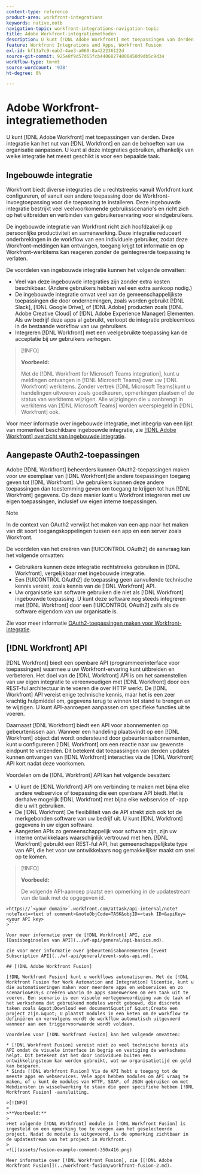 ```yaml
---
content-type: reference
product-area: workfront-integrations
keywords: native,ootb
navigation-topic: workfront-integrations-navigation-topic
title: Adobe Workfront-integratiemethoden
description: U kunt [!DNL Adobe Workfront] met toepassingen van derden. Deze integratie kan het nut van [!DNL Workfront] en aan de behoeften van uw organisatie aanpassen. U kunt al deze integraties gebruiken, afhankelijk van welke integratie het meest geschikt is voor een bepaalde taak.
feature: Workfront Integrations and Apps, Workfront Fusion
exl-id: bf13a7c9-eab3-4ae3-a060-8a422236122d
source-git-commit: 925e8f9d57d65fcb44068274800450d9db5c9d34
workflow-type: tm+mt
source-wordcount: '938'
ht-degree: 0%

---
```


# Adobe Workfront-integratiemethoden

U kunt [!DNL Adobe Workfront] met toepassingen van derden. Deze integratie kan het nut van [!DNL Workfront] en aan de behoeften van uw organisatie aanpassen. U kunt al deze integraties gebruiken, afhankelijk van welke integratie het meest geschikt is voor een bepaalde taak.

## Ingebouwde integratie

Workfront biedt diverse integraties die u rechtstreeks vanuit Workfront kunt configureren, of vanuit een andere toepassing door de Workfront-invoegtoepassing voor die toepassing te installeren. Deze ingebouwde integratie bestrijkt veel veelvoorkomende gebruiksscenario&#39;s en richt zich op het uitbreiden en verbinden van gebruikerservaring voor eindgebruikers.

De ingebouwde integratie van Workfront richt zich hoofdzakelijk op persoonlijke productiviteit en samenwerking. Deze integratie reduceert onderbrekingen in de workflow van een individuele gebruiker, zodat deze Workfront-meldingen kan ontvangen, toegang krijgt tot informatie en op Workfront-werkitems kan reageren zonder de geïntegreerde toepassing te verlaten.

De voordelen van ingebouwde integratie kunnen het volgende omvatten:

* Veel van deze ingebouwde integraties zijn zonder extra kosten beschikbaar. (Andere gebruikers hebben wel een extra aankoop nodig.)
* De ingebouwde integratie omvat veel van de gemeenschappelijkste toepassingen die door ondernemingen, zoals worden gebruikt [!DNL Slack], [!DNL Google Drive], of [!DNL Adobe] producten zoals [!DNL Adobe Creative Cloud] of [!DNL Adobe Experience Manager] Elementen. Als uw bedrijf deze apps al gebruikt, verloopt de integratie probleemloos in de bestaande workflow van uw gebruikers.
* Integreren [!DNL Workfront] met een veelgebruikte toepassing kan de acceptatie bij uw gebruikers verhogen.

>[!INFO]
>
>**Voorbeeld:**
>
>Met de [!DNL Workfront for Microsoft Teams integration], kunt u meldingen ontvangen in [!DNL Microsoft Teams] over uw [!DNL Workfront] werkitems. Zonder vertrek [!DNL Microsoft Teams]kunt u handelingen uitvoeren zoals goedkeuren, opmerkingen plaatsen of de status van werkitems wijzigen. Alle wijzigingen die u aanbrengt in werkitems van [!DNL Microsoft Teams] worden weerspiegeld in [!DNL Workfront] ook.

Voor meer informatie over ingebouwde integratie, met inbegrip van een lijst van momenteel beschikbare ingebouwde integratie, zie [[!DNL Adobe Workfront] overzicht van ingebouwde integratie](../workfront-integrations-and-apps/built-in-integrations-non-admin.md).

## Aangepaste OAuth2-toepassingen

Adobe [!DNL Workfront] beheerders kunnen OAuth2-toepassingen maken voor uw exemplaar van [!DNL Workfront]die andere toepassingen toegang geven tot [!DNL Workfront]. Uw gebruikers kunnen deze andere toepassingen dan toestemming geven om toegang te krijgen tot hun [!DNL Workfront] gegevens. Op deze manier kunt u Workfront integreren met uw eigen toepassingen, inclusief uw eigen interne toepassingen.

>[!NOTE]
>
>In de context van OAuth2 verwijst het maken van een app naar het maken van dit soort toegangskoppelingen tussen een app en een server zoals Workfront.

De voordelen van het creëren van [!UICONTROL OAuth2] de aanvraag kan het volgende omvatten:

* Gebruikers kunnen deze integratie rechtstreeks gebruiken in [!DNL Workfront], vergelijkbaar met ingebouwde integratie.
* Een [!UICONTROL OAuth2] de toepassing geen aanvullende technische kennis vereist, zoals kennis van de [!DNL Workfront] API.
* Uw organisatie kan software gebruiken die niet als [!DNL Workfront] ingebouwde toepassing. U kunt deze software nog steeds integreren met [!DNL Workfront] door een [!UICONTROL OAuth2] zelfs als de software eigendom van uw organisatie is.

Zie voor meer informatie [OAuth2-toepassingen maken voor Workfront-integratie](../administration-and-setup/configure-integrations/create-oauth-application.md).

## [!DNL Workfront] API

[!DNL Workfront] biedt een openbare API (programmeerinterface voor toepassingen) waarmee u uw Workfront-ervaring kunt uitbreiden en verbeteren. Het doel van de [!DNL Workfront] API is om het samenstellen van uw eigen integratie te vereenvoudigen met [!DNL Workfront] door een REST-ful architectuur in te voeren die over HTTP werkt. De [!DNL Workfront] API vereist enige technische kennis, maar het is een zeer krachtig hulpmiddel om, gegevens terug te winnen tot stand te brengen en te wijzigen. U kunt API-aanroepen aanpassen om specifieke functies uit te voeren.

Daarnaast [!DNL Workfront] biedt een API voor abonnementen op gebeurtenissen aan. Wanneer een handeling plaatsvindt op een [!DNL Workfront] object dat wordt ondersteund door gebeurtenisabonnementen, kunt u configureren [!DNL Workfront] om een reactie naar uw gewenste eindpunt te verzenden. Dit betekent dat toepassingen van derden updates kunnen ontvangen van [!DNL Workfront] interacties via de [!DNL Workfront] API kort nadat deze voorkomen.

Voordelen om de [!DNL Workfront] API kan het volgende bevatten:

* U kunt de [!DNL Workfront] API om verbinding te maken met bijna elke andere webservice of toepassing die een openbare API biedt. Het is derhalve mogelijk [!DNL Workfront] met bijna elke webservice of -app die u wilt gebruiken.
* De [!DNL Workfront] De flexibiliteit van de API strekt zich ook tot de merkgebonden software van uw bedrijf uit. U kunt [!DNL Workfront] gegevens in uw eigen software.
* Aangezien APIs zo gemeenschappelijk voor software zijn, zijn uw interne ontwikkelaars waarschijnlijk vertrouwd met hen. [!DNL Workfront] gebruikt een REST-ful API, het gemeenschappelijkste type van API, die het voor uw ontwikkelaars nog gemakkelijker maakt om snel op te komen.

>[!INFO]
>
>**Voorbeeld:**
>
>De volgende API-aanroep plaatst een opmerking in de updatestream van de taak met de opgegeven id.
>
>
```
>https://`<your domain>`.workfront.com/attask/api-internal/note?noteText=<text of comment>&noteObjCode=TASK&objID=<task ID>&apiKey=<your API key>
>```

Voor meer informatie over de [!DNL Workfront] API, zie [Basisbeginselen van API](../wf-api/general/api-basics.md).

Zie voor meer informatie over gebeurtenisabonnementen [Event Subscription API](../wf-api/general/event-subs-api.md).

## [!DNL Adobe Workfront Fusion]

[!DNL Workfront Fusion] kunt u workflows automatiseren. Met de [!DNL Workfront Fusion for Work Automation and Integration] licentie, kunt u die automatiseringen maken voor meerdere apps en webservices en zo scenario&#39;s creëren waarin de apps samenwerken om een taak uit te voeren. Een scenario is een visuele vertegenwoordiging van de taak of het werkschema dat gebruikend modules wordt gebouwd, die discrete taken zoals &quot;Download een document&quot;of &quot;Create een project zijn.&quot; U plaatst modules in een keten om de workflow te definiëren en vervolgens wordt de workflow automatisch uitgevoerd wanneer aan een triggervoorwaarde wordt voldaan.

Voordelen voor [!DNL Workfront Fusion] kan het volgende omvatten:

* [!DNL Workfront Fusion] vereist niet zo veel technische kennis als API omdat de visuele interface in begrip en vestiging de werkschema helpt. Dit betekent dat het door individuen buiten een ontwikkelingsteam kan worden gebruikt, wat uw organisatietijd en geld kan besparen.
* Sinds [!DNL Workfront Fusion] Via de API hebt u toegang tot de meeste apps en webservices. Vele apps hebben modules om API vraag te maken, of u kunt de modules van HTTP, SOAP, of JSON gebruiken om met Webdiensten in wisselwerking te staan die geen specifieke hebben [!DNL Workfront Fusion] -aansluiting.

>[!INFO]
>
>**Voorbeeld:**
>
>Het volgende [!DNL Workfront] module in [!DNL Workfront Fusion] is ingesteld om een opmerking toe te voegen aan het geselecteerde project. Nadat de module is uitgevoerd, is de opmerking zichtbaar in de updatestream van het project in Workfront.
>
>![](assets/fusion-example-comment-350x416.png)

Meer informatie over [!DNL Workfront Fusion], zie [[!DNL Adobe Workfront Fusion]](../workfront-fusion/workfront-fusion-2.md).
